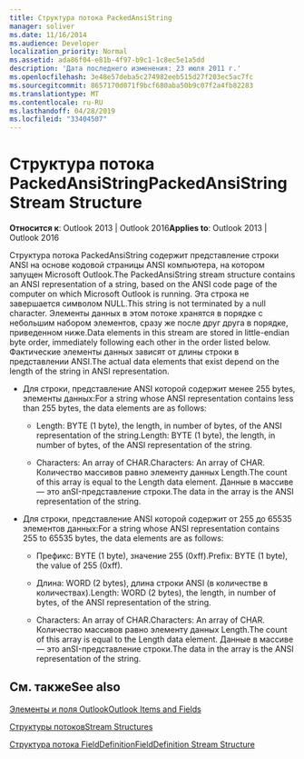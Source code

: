 ```yaml
---
title: Структура потока PackedAnsiString
manager: soliver
ms.date: 11/16/2014
ms.audience: Developer
localization_priority: Normal
ms.assetid: ada86f04-e81b-4f97-b9c1-1c8ec5e1a5dd
description: 'Дата последнего изменения: 23 июля 2011 г.'
ms.openlocfilehash: 3e48e57deba5c274982eeb515d27f203ec5ac7fc
ms.sourcegitcommit: 8657170d071f9bcf680aba50b9c07f2a4fb82283
ms.translationtype: MT
ms.contentlocale: ru-RU
ms.lasthandoff: 04/28/2019
ms.locfileid: "33404507"
---
```

# <a name="packedansistring-stream-structure"></a><span data-ttu-id="2b58c-103">Структура потока PackedAnsiString</span><span class="sxs-lookup"><span data-stu-id="2b58c-103">PackedAnsiString Stream Structure</span></span>

  
  
<span data-ttu-id="2b58c-104">**Относится к**: Outlook 2013 | Outlook 2016</span><span class="sxs-lookup"><span data-stu-id="2b58c-104">**Applies to**: Outlook 2013 | Outlook 2016</span></span> 
  
<span data-ttu-id="2b58c-105">Структура потока PackedAnsiString содержит представление строки ANSI на основе кодовой страницы ANSI компьютера, на котором запущен Microsoft Outlook.</span><span class="sxs-lookup"><span data-stu-id="2b58c-105">The PackedAnsiString stream structure contains an ANSI representation of a string, based on the ANSI code page of the computer on which Microsoft Outlook is running.</span></span> <span data-ttu-id="2b58c-106">Эта строка не завершается символом NULL.</span><span class="sxs-lookup"><span data-stu-id="2b58c-106">This string is not terminated by a null character.</span></span> <span data-ttu-id="2b58c-107">Элементы данных в этом потоке хранятся в порядке с небольшим набором элементов, сразу же после друг друга в порядке, приведенном ниже.</span><span class="sxs-lookup"><span data-stu-id="2b58c-107">Data elements in this stream are stored in little-endian byte order, immediately following each other in the order listed below.</span></span> <span data-ttu-id="2b58c-108">Фактические элементы данных зависят от длины строки в представлении ANSI.</span><span class="sxs-lookup"><span data-stu-id="2b58c-108">The actual data elements that exist depend on the length of the string in ANSI representation.</span></span>
  
- <span data-ttu-id="2b58c-109">Для строки, представление ANSI которой содержит менее 255 bytes, элементы данных:</span><span class="sxs-lookup"><span data-stu-id="2b58c-109">For a string whose ANSI representation contains less than 255 bytes, the data elements are as follows:</span></span>
    
  - <span data-ttu-id="2b58c-110">Length: BYTE (1 byte), the length, in number of bytes, of the ANSI representation of the string.</span><span class="sxs-lookup"><span data-stu-id="2b58c-110">Length: BYTE (1 byte), the length, in number of bytes, of the ANSI representation of the string.</span></span>
    
  - <span data-ttu-id="2b58c-111">Characters: An array of CHAR.</span><span class="sxs-lookup"><span data-stu-id="2b58c-111">Characters: An array of CHAR.</span></span> <span data-ttu-id="2b58c-112">Количество массивов равно элементу данных Length.</span><span class="sxs-lookup"><span data-stu-id="2b58c-112">The count of this array is equal to the Length data element.</span></span> <span data-ttu-id="2b58c-113">Данные в массиве — это anSI-представление строки.</span><span class="sxs-lookup"><span data-stu-id="2b58c-113">The data in the array is the ANSI representation of the string.</span></span>
    
- <span data-ttu-id="2b58c-114">Для строки, представление ANSI которой содержит от 255 до 65535 элементов данных:</span><span class="sxs-lookup"><span data-stu-id="2b58c-114">For a string whose ANSI representation contains 255 to 65535 bytes, the data elements are as follows:</span></span>
    
  - <span data-ttu-id="2b58c-115">Префикс: BYTE (1 byte), значение 255 (0xff).</span><span class="sxs-lookup"><span data-stu-id="2b58c-115">Prefix: BYTE (1 byte), the value of 255 (0xff).</span></span>
    
  - <span data-ttu-id="2b58c-116">Длина: WORD (2 bytes), длина строки ANSI (в количестве в количествах).</span><span class="sxs-lookup"><span data-stu-id="2b58c-116">Length: WORD (2 bytes), the length, in number of bytes, of the ANSI representation of the string.</span></span>
    
  - <span data-ttu-id="2b58c-117">Characters: An array of CHAR.</span><span class="sxs-lookup"><span data-stu-id="2b58c-117">Characters: An array of CHAR.</span></span> <span data-ttu-id="2b58c-118">Количество массивов равно элементу данных Length.</span><span class="sxs-lookup"><span data-stu-id="2b58c-118">The count of this array is equal to the Length data element.</span></span> <span data-ttu-id="2b58c-119">Данные в массиве — это anSI-представление строки.</span><span class="sxs-lookup"><span data-stu-id="2b58c-119">The data in the array is the ANSI representation of the string.</span></span>
    
## <a name="see-also"></a><span data-ttu-id="2b58c-120">См. также</span><span class="sxs-lookup"><span data-stu-id="2b58c-120">See also</span></span>



[<span data-ttu-id="2b58c-121">Элементы и поля Outlook</span><span class="sxs-lookup"><span data-stu-id="2b58c-121">Outlook Items and Fields</span></span>](outlook-items-and-fields.md)
  
[<span data-ttu-id="2b58c-122">Структуры потоков</span><span class="sxs-lookup"><span data-stu-id="2b58c-122">Stream Structures</span></span>](stream-structures.md)
  
[<span data-ttu-id="2b58c-123">Структура потока FieldDefinition</span><span class="sxs-lookup"><span data-stu-id="2b58c-123">FieldDefinition Stream Structure</span></span>](fielddefinition-stream-structure.md)

